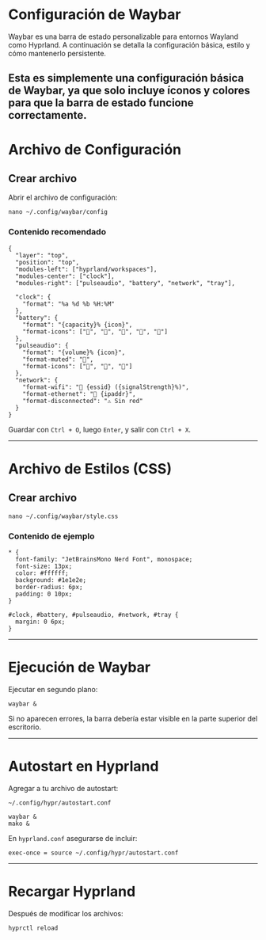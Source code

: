 # Configuración de Waybar

Waybar es una barra de estado personalizable para entornos Wayland como Hyprland. A continuación se detalla la configuración básica, estilo y cómo mantenerlo persistente.

**Esta es simplemente una configuración básica de Waybar, ya que solo incluye íconos y colores para que la barra de estado funcione correctamente.**
---

# Archivo de Configuración

## Crear archivo

Abrir el archivo de configuración:

```
nano ~/.config/waybar/config
```

### Contenido recomendado

```
{
  "layer": "top",
  "position": "top",
  "modules-left": ["hyprland/workspaces"],
  "modules-center": ["clock"],
  "modules-right": ["pulseaudio", "battery", "network", "tray"],

  "clock": {
    "format": "%a %d %b %H:%M"
  },
  "battery": {
    "format": "{capacity}% {icon}",
    "format-icons": ["", "", "", "", ""]
  },
  "pulseaudio": {
    "format": "{volume}% {icon}",
    "format-muted": "",
    "format-icons": ["", "", ""]
  },
  "network": {
    "format-wifi": " {essid} ({signalStrength}%)",
    "format-ethernet": " {ipaddr}",
    "format-disconnected": "⚠ Sin red"
  }
}
```

Guardar con `Ctrl + O`, luego `Enter`, y salir con `Ctrl + X`.

---

# Archivo de Estilos (CSS)

## Crear archivo

```
nano ~/.config/waybar/style.css
```

### Contenido de ejemplo

```
* {
  font-family: "JetBrainsMono Nerd Font", monospace;
  font-size: 13px;
  color: #ffffff;
  background: #1e1e2e;
  border-radius: 6px;
  padding: 0 10px;
}

#clock, #battery, #pulseaudio, #network, #tray {
  margin: 0 6px;
}
```

---

# Ejecución de Waybar

Ejecutar en segundo plano:

```
waybar &
```

Si no aparecen errores, la barra debería estar visible en la parte superior del escritorio.

---

# Autostart en Hyprland

Agregar a tu archivo de autostart:

`~/.config/hypr/autostart.conf`

```
waybar &
mako &
```

En `hyprland.conf` asegurarse de incluir:

```
exec-once = source ~/.config/hypr/autostart.conf
```

---

# Recargar Hyprland

Después de modificar los archivos:

```
hyprctl reload
```
